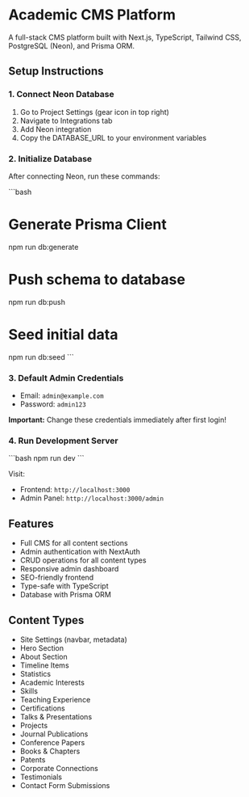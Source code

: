 # Academic CMS Platform

A full-stack CMS platform built with Next.js, TypeScript, Tailwind CSS, PostgreSQL (Neon), and Prisma ORM.

## Setup Instructions

### 1. Connect Neon Database

1. Go to Project Settings (gear icon in top right)
2. Navigate to Integrations tab
3. Add Neon integration
4. Copy the DATABASE_URL to your environment variables

### 2. Initialize Database

After connecting Neon, run these commands:

\`\`\`bash
# Generate Prisma Client
npm run db:generate

# Push schema to database
npm run db:push

# Seed initial data
npm run db:seed
\`\`\`

### 3. Default Admin Credentials

- Email: `admin@example.com`
- Password: `admin123`

**Important:** Change these credentials immediately after first login!

### 4. Run Development Server

\`\`\`bash
npm run dev
\`\`\`

Visit:
- Frontend: `http://localhost:3000`
- Admin Panel: `http://localhost:3000/admin`

## Features

- Full CMS for all content sections
- Admin authentication with NextAuth
- CRUD operations for all content types
- Responsive admin dashboard
- SEO-friendly frontend
- Type-safe with TypeScript
- Database with Prisma ORM

## Content Types

- Site Settings (navbar, metadata)
- Hero Section
- About Section
- Timeline Items
- Statistics
- Academic Interests
- Skills
- Teaching Experience
- Certifications
- Talks & Presentations
- Projects
- Journal Publications
- Conference Papers
- Books & Chapters
- Patents
- Corporate Connections
- Testimonials
- Contact Form Submissions
